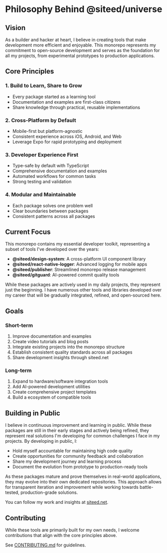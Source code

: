 # Philosophy Behind @siteed/universe

## Vision
As a builder and hacker at heart, I believe in creating tools that make development more efficient and enjoyable. This monorepo represents my commitment to open-source development and serves as the foundation for all my projects, from experimental prototypes to production applications.

## Core Principles

### 1. Build to Learn, Share to Grow
- Every package started as a learning tool
- Documentation and examples are first-class citizens
- Share knowledge through practical, reusable implementations

### 2. Cross-Platform by Default
- Mobile-first but platform-agnostic
- Consistent experience across iOS, Android, and Web
- Leverage Expo for rapid prototyping and deployment

### 3. Developer Experience First
- Type-safe by default with TypeScript
- Comprehensive documentation and examples
- Automated workflows for common tasks
- Strong testing and validation

### 4. Modular and Maintainable
- Each package solves one problem well
- Clear boundaries between packages
- Consistent patterns across all packages

## Current Focus
This monorepo contains my essential developer toolkit, representing a subset of tools I've developed over the years:

- **@siteed/design-system**: A cross-platform UI component library
- **@siteed/react-native-logger**: Advanced logging for mobile apps
- **@siteed/publisher**: Streamlined monorepo release management
- **@siteed/gitguard**: AI-powered commit quality tools

While these packages are actively used in my daily projects, they represent just the beginning. I have numerous other tools and libraries developed over my career that will be gradually integrated, refined, and open-sourced here.

## Goals

### Short-term
1. Improve documentation and examples
2. Create video tutorials and blog posts
3. Integrate existing projects into the monorepo structure
4. Establish consistent quality standards across all packages
5. Share development insights through siteed.net

### Long-term
1. Expand to hardware/software integration tools
2. Add AI-powered development utilities
3. Create comprehensive project templates
4. Build a ecosystem of compatible tools

## Building in Public
I believe in continuous improvement and learning in public. While these packages are still in their early stages and actively being refined, they represent real solutions I'm developing for common challenges I face in my projects. By developing in public, I:

- Hold myself accountable for maintaining high code quality
- Create opportunities for community feedback and collaboration
- Share my development journey and learning process
- Document the evolution from prototype to production-ready tools

As these packages mature and prove themselves in real-world applications, they may evolve into their own dedicated repositories. This approach allows for transparent iteration and improvement while working towards battle-tested, production-grade solutions.

You can follow my work and insights at [siteed.net](https://siteed.net).

## Contributing
While these tools are primarily built for my own needs, I welcome contributions that align with the core principles above.

See [CONTRIBUTING.md](./CONTRIBUTING.md) for guidelines.
